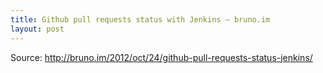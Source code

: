 ```yaml
---
title: Github pull requests status with Jenkins — bruno.im
layout: post
---
```


Source: http://bruno.im/2012/oct/24/github-pull-requests-status-jenkins/

